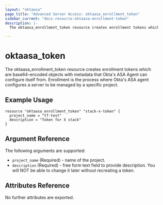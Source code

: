```yaml
---
layout: "oktaasa"
page_title: "Advanced Server Access: oktaasa_enrollment_token"
sidebar_current: "docs-resource-oktaasa-enrollment-token"
description: |-
  The oktaasa_enrollment_token resource creates enrollment tokens which are base64-encoded objects with metadata that Okta's ASA Agent can configure itself from.  Enrollment is the process where Okta's ASA agent configures a server to be managed by a specific project.

---
```


# oktaasa\_token

The oktaasa_enrollment_token resource creates enrollment tokens which are base64-encoded objects with metadata that Okta's ASA Agent can configure itself from.  Enrollment is the process where Okta's ASA agent configures a server to be managed by a specific project.

## Example Usage

```hcl
resource "oktaasa_enrollment_token" "stack-x-token" {
  project_name = "tf-test"
  description = "Token for X stack"
}
```


## Argument Reference

The following arguments are supported:

* `project_name` (Required) - name of the project.
* `description` (Required) - free form text field to provide description. You will NOT be able to change it later without recreating a token.


## Attributes Reference

No further attributes are exported.


